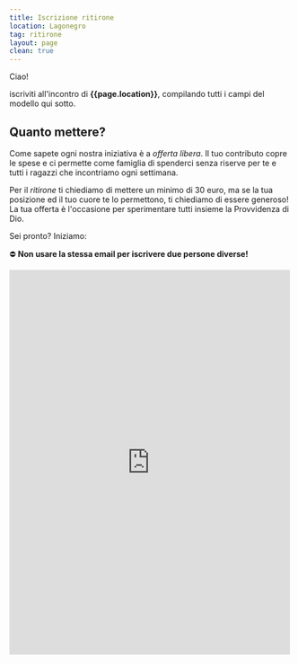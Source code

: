 ```yaml
---
title: Iscrizione ritirone
location: Lagonegro
tag: ritirone
layout: page
clean: true
---
```


Ciao!

iscriviti all'incontro di **{{page.location}}**, compilando tutti i campi del modello qui sotto. 

## Quanto mettere?

Come sapete ogni nostra iniziativa è a _offerta libera_. Il tuo contributo copre le spese e ci permette come famiglia di spenderci senza riserve per te e tutti i ragazzi che incontriamo ogni settimana. 

Per il _ritirone_ ti chiediamo di mettere un minimo di 30 euro, ma se la tua posizione ed il tuo cuore te lo permettono, ti chiediamo di essere generoso! La tua offerta è l'occasione per sperimentare tutti insieme la Provvidenza di Dio. 

Sei pronto? Iniziamo:

⛔️ **Non usare la stessa email per iscrivere due persone diverse!**

<p></p>
<p></p>

<script src="https://donorbox.org/widget.js" paypalExpress="true"></script>
<iframe src="https://donorbox.org/embed/ritirone-lagonegro-04072019?hide_donation_meter=true"
height="685px" width="100%" style="max-width:500px; min-width:210px; max-height:none!important"
seamless="seamless" name="donorbox" frameborder="0" scrolling="no" allowpaymentrequest></iframe>
